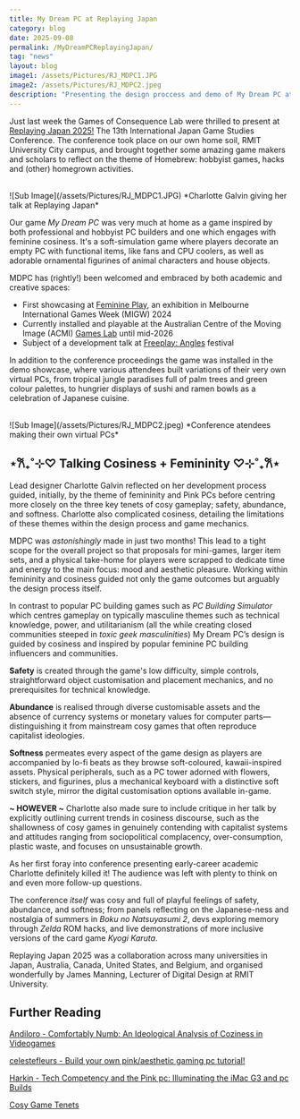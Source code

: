 ```yaml
---
title: My Dream PC at Replaying Japan
category: blog
date: 2025-09-08
permalink: /MyDreamPCReplayingJapan/
tag: "news"
layout: blog
image1: /assets/Pictures/RJ_MDPC1.JPG
image2: /assets/Pictures/RJ_MDPC2.jpeg
description: "Presenting the design proccess and demo of My Dream PC at the 2025 Replaying Japan conference!"
---
```

Just last week the Games of Consequence Lab were thrilled to present at [Replaying Japan 2025!](https://sites.google.com/view/replaying-japan-2025) The 13th International Japan Game Studies Conference. The conference took place on our own home soil, RMIT University City campus, and brought together some amazing game makers and scholars to reflect on the theme of Homebrew: hobbyist games, hacks and (other) homegrown activities.

<br>
![Sub Image](/assets/Pictures/RJ_MDPC1.JPG)
*Charlotte Galvin giving her talk at Replaying Japan*
<br>

Our game _My Dream PC_ was very much at home as a game inspired by both professional and hobbyist PC builders and one which engages with feminine cosiness. It's a soft-simulation game where players decorate an empty PC with functional items, like fans and CPU coolers, as well as adorable ornamental figurines of animal characters and house objects.

MDPC has (rightly!) been welcomed and embraced by both academic and creative spaces:

* First showcasing at [Feminine Play](https://www.feminineplay.org), an exhibition in Melbourne International Games Week (MIGW) 2024
* Currently installed and playable at the Australian Centre of the Moving Image (ACMI) [Games Lab](https://www.acmi.net.au/whats-on/games-lab-presented-by-big-ant-studios/) until mid-2026
* Subject of a development talk at [Freeplay: Angles](https://www.freeplay.net.au/parallels25) festival 

In addition to the conference proceedings the game was installed in the demo showcase, where various attendees built variations of their very own virtual PCs, from tropical jungle paradises full of palm trees and green colour palettes, to hungrier displays of sushi and ramen bowls as a celebration of Japanese cuisine.

<br>
![Sub Image](/assets/Pictures/RJ_MDPC2.jpeg)
*Conference atendees making their own virtual PCs*
<br>

## ⋆𐙚₊˚⊹♡ Talking Cosiness + Femininity ♡⊹˚₊𐙚⋆

Lead designer Charlotte Galvin reflected on her development process guided, initially, by the theme of femininity and Pink PCs before centring more closely on the three key tenets of cosy gameplay; safety, abundance, and softness. Charlotte also complicated cosiness, detailing the limitations of these themes within the design process and game mechanics.

MDPC was _astonishingly_ made in just two months! This lead to a tight scope for the overall project so that proposals for mini-games, larger item sets, and a physical take-home for players were scrapped to dedicate time and energy to the main focus: mood and aesthetic pleasure. Working within femininity and cosiness guided not only the game outcomes but arguably the design process itself.

In contrast to popular PC building games such as _PC Building Simulator_ which centres gameplay on typically masculine themes such as technical knowledge, power, and utilitarianism (all the while creating closed communities steeped in _toxic geek masculinities_) My Dream PC’s design is guided by cosiness and inspired by popular feminine PC building influencers and communities.

__Safety__ is created through the game's low difficulty, simple controls, straightforward object customisation and placement mechanics, and no prerequisites for technical knowledge.

__Abundance__ is realised through diverse customisable assets and the absence of currency systems or monetary values for computer parts—distinguishing it from mainstream cosy games that often reproduce capitalist ideologies.

__Softness__ permeates every aspect of the game design as players are accompanied by lo-fi beats as they browse soft-coloured, kawaii-inspired assets. Physical peripherals, such as a PC tower adorned with flowers, stickers, and figurines, plus a mechanical keyboard with a distinctive soft switch style, mirror the digital customisation options available in-game.

__~ HOWEVER ~__ Charlotte also made sure to include critique in her talk by explicitly outlining current trends in cosiness discourse, such as the shallowness of cosy games in genuinely contending with capitalist systems and attitudes ranging from sociopolitical complacency, over-consumption, plastic waste, and focuses on unsustainable growth.

As her first foray into conference presenting early-career academic Charlotte definitely killed it! The audience was left with plenty to think on and even more follow-up questions.

The conference _itself_ was cosy and full of playful feelings of safety, abundance, and softness; from panels reflecting on the Japanese-ness and nostalgia of summers in _Boku no Natsuyasumi 2_, devs exploring memory through _Zelda_ ROM hacks, and live demonstrations of  more inclusive versions of the card game _Kyogi Karuta_.

Replaying Japan 2025 was a collaboration across many universities in Japan, Australia, Canada, United States, and Belgium, and organised wonderfully by James Manning, Lecturer of Digital Design at RMIT University.

## Further Reading

[Andiloro - Comfortably Numb: An Ideological Analysis of Coziness in Videogames](https://www.researchgate.net/publication/380913641_Comfortably_Numb_An_Ideological_Analysis_of_Coziness_in_Videogames)

[celestefleurs - Build your own pink/aesthetic gaming pc tutorial!](https://www.youtube.com/watch?v=Vqk2Bv-820M)

[Harkin - Tech Competency and the Pink pc: Illuminating the iMac G3 and pc Builds](https://www.researchgate.net/publication/383344514_Tech_Competency_and_the_Pink_pc_Illuminating_the_iMac_G3_and_pc_Builds)

[Cosy Game Tenets](https://lostgarden.com/2018/01/24/cozy-games/)